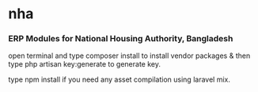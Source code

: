 # nha
### ERP Modules for National Housing Authority, Bangladesh

open terminal and type composer install to install vendor packages & then type php artisan key:generate to generate key.

type npm install if you need any asset compilation using laravel mix.
